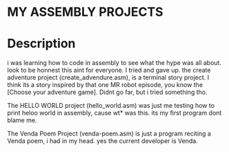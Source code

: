 # MY ASSEMBLY PROJECTS

# Description 
i was learning how to code in assembly to see what the hype was all about. look to be honnest this aint for everyone. I tried and gave up. the create adventure project (create_advendure.asm), is a terminal story project. I think its a story inspired by that one MR robot episode, you know the [Choose your adventure game]. Didnt go far, but i tried something tho.

The HELLO WORLD project (hello_world.asm) was just me testing how to print heloo world in assembly, cause wt* was this. its my first program dont blame me. 

The Venda Poem Project (venda-poem.asm) is just a program reciting a Venda poem, i had in my head. yes the current developer is Venda.
